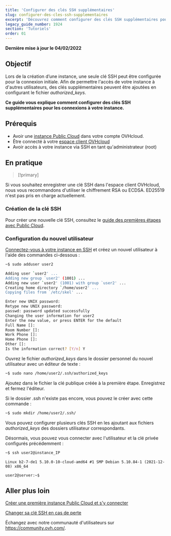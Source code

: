 ```yaml
---
title: 'Configurer des clés SSH supplémentaires'
slug: configurer-des-cles-ssh-supplementaires
excerpt: 'Découvrez comment configurer des clés SSH supplémentaires pour votre instance Public Cloud'
legacy_guide_number: 1924
section: 'Tutoriels'
order: 01
---
```


**Dernière mise à jour le 04/02/2022**

## Objectif
 
Lors de la création d’une instance, une seule clé SSH peut être configurée pour la connexion initiale. Afin de permettre l'accès de votre instance à d'autres utilisateurs, des clés supplémentaires peuvent être ajoutées en configurant le fichier *authorized_keys*.

**Ce guide vous explique comment configurer des clés SSH supplémentaires pour les connexions à votre instance.**

## Prérequis

- Avoir une [instance Public Cloud](https://www.ovhcloud.com/fr/public-cloud/) dans votre compte OVHcloud.
- Être connecté à votre [espace client OVHcloud](https://www.ovh.com/auth/?action=gotomanager&from=https://www.ovh.com/fr/&ovhSubsidiary=fr)
- Avoir accès à votre instance via SSH en tant qu'administrateur (root)

## En pratique

> [!primary]
>
Si vous souhaitez enregistrer une clé SSH dans l'espace client OVHcloud, nous vous recommandons d'utiliser le chiffrement RSA ou ECDSA. ED25519 n'est pas pris en charge actuellement.
>

### Création de la clé SSH

Pour créer une nouvelle clé SSH, consultez le [guide des premières étapes avec Public Cloud](https://docs.ovh.com/fr/public-cloud/premiers-pas-instance-public-cloud/).

### Configuration du nouvel utilisateur

[Connectez-vous à votre instance en SSH](https://docs.ovh.com/fr/public-cloud/premiers-pas-instance-public-cloud/#etape-4-connexion-a-votre-instance) et créez un nouvel utilisateur à l'aide des commandes ci-dessous :

```bash
~$ sudo adduser user2

Adding user `user2' ...
Adding new group `user2' (1001) ...
Adding new user `user2' (1001) with group `user2' ...
Creating home directory `/home/user2' ...
Copying files from `/etc/skel' ...

Enter new UNIX password:
Retype new UNIX password:
passwd: password updated successfully
Changing the user information for user2
Enter the new value, or press ENTER for the default
Full Name []:
Room Number []:
Work Phone []:
Home Phone []:
Other []:
Is the information correct? [Y/n] Y
```

Ouvrez le fichier *authorized_keys* dans le dossier personnel du nouvel utilisateur avec un éditeur de texte :

```bash
~$ sudo nano /home/user2/.ssh/authorized_keys
```

Ajoutez dans le fichier la clé publique créée à la première étape. Enregistrez et fermez l'éditeur.

Si le dossier .ssh n'existe pas encore, vous pouvez le créer avec cette commande :

```bash
~$ sudo mkdir /home/user2/.ssh/
```

Vous pouvez configurer plusieurs clés SSH en les ajoutant aux fichiers *authorized_keys* des dossiers utilisateur correspondants.

Désormais, vous pouvez vous connecter avec l'utilisateur et la clé privée configurés précédemment :

```bash
~$ ssh user2@instance_IP
```

```console
Linux b2-7-de1 5.10.0-10-cloud-amd64 #1 SMP Debian 5.10.84-1 (2021-12-08) x86_64

user2@server:~$
```

## Aller plus loin

[Créer une première instance Public Cloud et s’y connecter](https://docs.ovh.com/fr/public-cloud/premiers-pas-instance-public-cloud/)

[Changer sa clé SSH en cas de perte](https://docs.ovh.com/fr/public-cloud/changer-sa-cle-ssh-en-cas-de-perte/)

Échangez avec notre communauté d'utilisateurs sur <https://community.ovh.com/>.
